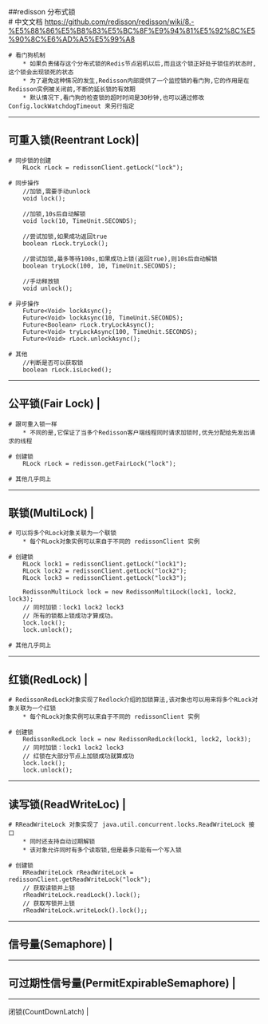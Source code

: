 ##redisson 分布式锁		
	# 中文文档
		https://github.com/redisson/redisson/wiki/8.-%E5%88%86%E5%B8%83%E5%BC%8F%E9%94%81%E5%92%8C%E5%90%8C%E6%AD%A5%E5%99%A8

	# 看门狗机制
		* 如果负责储存这个分布式锁的Redis节点宕机以后,而且这个锁正好处于锁住的状态时,这个锁会出现锁死的状态
		* 为了避免这种情况的发生,Redisson内部提供了一个监控锁的看门狗,它的作用是在Redisson实例被关闭前,不断的延长锁的有效期
		* 默认情况下,看门狗的检查锁的超时时间是30秒钟,也可以通过修改 Config.lockWatchdogTimeout 来另行指定

------------------------
可重入锁(Reentrant Lock)|
------------------------

	# 同步锁的创建
		RLock rLock = redissonClient.getLock("lock");

	# 同步操作
		//加锁,需要手动unlock
		void lock();

		//加锁,10s后自动解锁
		void lock(10, TimeUnit.SECONDS);

		//尝试加锁,如果成功返回true
		boolean rLock.tryLock();

		//尝试加锁,最多等待100s,如果成功上锁(返回true),则10s后自动解锁
		boolean tryLock(100, 10, TimeUnit.SECONDS);
		
		//手动释放锁
		void unlock();
	
	# 异步操作
		Future<Void> lockAsync();
		Future<Void> lockAsync(10, TimeUnit.SECONDS);
		Future<Boolean> rLock.tryLockAsync();
		Future<Void> tryLockAsync(100, TimeUnit.SECONDS);
		Future<Void> rLock.unlockAsync();

	# 其他
		//判断是否可以获取锁
		boolean rLock.isLocked();
		
------------------------
公平锁(Fair Lock)		|
------------------------
	# 跟可重入锁一样
		* 不同的是,它保证了当多个Redisson客户端线程同时请求加锁时,优先分配给先发出请求的线程
	
	# 创建锁
		RLock rLock = redisson.getFairLock("lock");
	
	# 其他几乎同上

------------------------
联锁(MultiLock)			|
------------------------
	# 可以将多个RLock对象关联为一个联锁
		* 每个RLock对象实例可以来自于不同的 redissonClient 实例
	
	# 创建锁
		RLock lock1 = redissonClient.getLock("lock1");
		RLock lock2 = redissonClient.getLock("lock2");
		RLock lock3 = redissonClient.getLock("lock3");

		RedissonMultiLock lock = new RedissonMultiLock(lock1, lock2, lock3);
		// 同时加锁：lock1 lock2 lock3
		// 所有的锁都上锁成功才算成功。
		lock.lock();
		lock.unlock();
	
	# 其他几乎同上

------------------------
红锁(RedLock)			|
------------------------
	# RedissonRedLock对象实现了Redlock介绍的加锁算法,该对象也可以用来将多个RLock对象关联为一个红锁
		* 每个RLock对象实例可以来自于不同的 redissonClient 实例
	
	# 创建锁
		RedissonRedLock lock = new RedissonRedLock(lock1, lock2, lock3);
		// 同时加锁：lock1 lock2 lock3
		// 红锁在大部分节点上加锁成功就算成功
		lock.lock();
		lock.unlock();

------------------------
读写锁(ReadWriteLoc)	|
------------------------
	# RReadWriteLock 对象实现了 java.util.concurrent.locks.ReadWriteLock 接口
		* 同时还支持自动过期解锁
		* 该对象允许同时有多个读取锁,但是最多只能有一个写入锁
	
	# 创建锁
		RReadWriteLock rReadWriteLock = redissonClient.getReadWriteLock("lock");
		// 获取读锁并上锁
		rReadWriteLock.readLock().lock();
		// 获取写锁并上锁
		rReadWriteLock.writeLock().lock();;

------------------------
信号量(Semaphore)		|
------------------------

------------------------------------------------
可过期性信号量(PermitExpirableSemaphore)		|
------------------------------------------------

------------------------
闭锁(CountDownLatch)	|